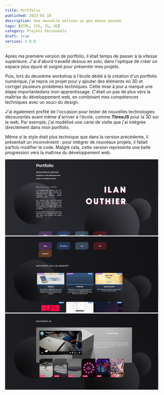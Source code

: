 ```yaml
---
title: Portfolio
published: 2023-01-18
description: Une nouvelle version un peu mieux pensée
tags: [HTML, CSS, JS, 3D]
category: Projets Personnels
draft: true
version: 2.0.0
---
```


<!-- # Portfolio v2 -->

Après ma première version de portfolio, il était temps de passer à la vitesse supérieure. J'ai d'abord travaillé dessus en solo, dans l'optique de créer un espace plus épuré et soigné pour présenter mes projets.

Puis, lors du deuxième workshop à l'école dédié à la création d'un portfolio numérique, j'ai repris ce projet pour y ajouter des éléments en 3D et corriger plusieurs problèmes techniques. Cette mise à jour a marqué une étape importantedans mon apprentissage. C'était un pas de plus vers la maîtrise du développement web, en combinant mes compétences techniques avec un souci du design.

J'ai également profité de l'occasion pour tester de nouvelles technologies découvertes avant même d'arriver à l'école, comme **ThreeJS** pour la 3D sur le web. Par exemple, j'ai modélisé une carte de visite que j'ai intégrée directement dans mon portfolio.

Même si le style était plus technique que dans la version précédente, il présentait un inconvénient : pour intégrer de nouveaux projets, il fallait parfois modifier le code. Malgré cela, cette version représente une belle progression vers la maîtrise du développement web.

![](main.png)
![](projects.png)
![](projects-2.png)